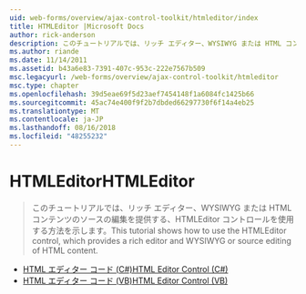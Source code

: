 ```yaml
---
uid: web-forms/overview/ajax-control-toolkit/htmleditor/index
title: HTMLEditor |Microsoft Docs
author: rick-anderson
description: このチュートリアルでは、リッチ エディター、WYSIWYG または HTML コンテンツのソースの編集を提供する、HTMLEditor コントロールを使用する方法を示します。
ms.author: riande
ms.date: 11/14/2011
ms.assetid: b43a6e83-7391-407c-953c-222e7567b509
msc.legacyurl: /web-forms/overview/ajax-control-toolkit/htmleditor
msc.type: chapter
ms.openlocfilehash: 39d5eae69f5d23aef7454148f1a6084fc1425b66
ms.sourcegitcommit: 45ac74e400f9f2b7dbded66297730f6f14a4eb25
ms.translationtype: MT
ms.contentlocale: ja-JP
ms.lasthandoff: 08/16/2018
ms.locfileid: "48255232"
---
```

<a name="htmleditor"></a><span data-ttu-id="39350-103">HTMLEditor</span><span class="sxs-lookup"><span data-stu-id="39350-103">HTMLEditor</span></span>
====================
> <span data-ttu-id="39350-104">このチュートリアルでは、リッチ エディター、WYSIWYG または HTML コンテンツのソースの編集を提供する、HTMLEditor コントロールを使用する方法を示します。</span><span class="sxs-lookup"><span data-stu-id="39350-104">This tutorial shows how to use the HTMLEditor control, which provides a rich editor and WYSIWYG or source editing of HTML content.</span></span>


- [<span data-ttu-id="39350-105">HTML エディター コード (C#)</span><span class="sxs-lookup"><span data-stu-id="39350-105">HTML Editor Control (C#)</span></span>](how-do-i-use-the-html-editor-control-cs.md)
- [<span data-ttu-id="39350-106">HTML エディター コード (VB)</span><span class="sxs-lookup"><span data-stu-id="39350-106">HTML Editor Control (VB)</span></span>](how-do-i-use-the-html-editor-control-vb.md)
